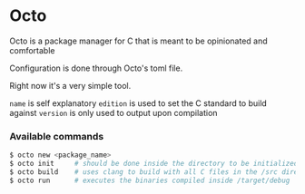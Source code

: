 # Octo

Octo is a package manager for C that is meant to be opinionated and 
comfortable 

Configuration is done through Octo's toml file.

Right now it's a very simple tool.

`name`    is self explanatory
`edition` is used to set the C standard to build against
`version` is only used to output upon compilation

### Available commands

```bash
$ octo new <package_name>
$ octo init     # should be done inside the directory to be initialized
$ octo build    # uses clang to build with all C files in the /src directory
$ octo run      # executes the binaries compiled inside /target/debug
```
